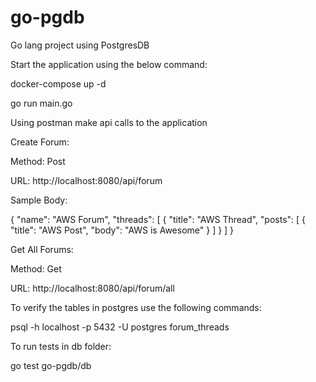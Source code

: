 # go-pgdb
Go lang project using PostgresDB


Start the application using the below command:

docker-compose up -d

go run main.go


Using postman make api calls to the application

Create Forum:

Method: Post

URL: http://localhost:8080/api/forum

Sample Body:

{
    "name": "AWS Forum",
    "threads": [
        {
            "title": "AWS Thread",
            "posts": [
                {
                    "title": "AWS Post",
                    "body": "AWS is Awesome"
                }
            ]
        }
    ]
}

Get All Forums:

Method: Get

URL: http://localhost:8080/api/forum/all


To verify the tables in postgres use the following commands:

psql -h localhost -p 5432 -U postgres forum_threads

To run tests in db folder:

go test go-pgdb/db



